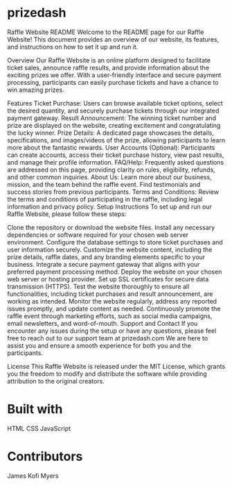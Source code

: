 # prizedash
Raffle Website README
Welcome to the README page for our Raffle Website! This document provides an overview of our website, its features, and instructions on how to set it up and run it.

Overview
Our Raffle Website is an online platform designed to facilitate ticket sales, announce raffle results, and provide information about the exciting prizes we offer. With a user-friendly interface and secure payment processing, participants can easily purchase tickets and have a chance to win amazing prizes.

Features
Ticket Purchase: Users can browse available ticket options, select the desired quantity, and securely purchase tickets through our integrated payment gateway.
Result Announcement: The winning ticket number and prize are displayed on the website, creating excitement and congratulating the lucky winner.
Prize Details: A dedicated page showcases the details, specifications, and images/videos of the prize, allowing participants to learn more about the fantastic rewards.
User Accounts (Optional): Participants can create accounts, access their ticket purchase history, view past results, and manage their profile information.
FAQ/Help: Frequently asked questions are addressed on this page, providing clarity on rules, eligibility, refunds, and other common inquiries.
About Us: Learn more about our business, mission, and the team behind the raffle event. Find testimonials and success stories from previous participants.
Terms and Conditions: Review the terms and conditions of participating in the raffle, including legal information and privacy policy.
Setup Instructions
To set up and run our Raffle Website, please follow these steps:

Clone the repository or download the website files.
Install any necessary dependencies or software required for your chosen web server environment.
Configure the database settings to store ticket purchases and user information securely.
Customize the website content, including the prize details, raffle dates, and any branding elements specific to your business.
Integrate a secure payment gateway that aligns with your preferred payment processing method.
Deploy the website on your chosen web server or hosting provider.
Set up SSL certificates for secure data transmission (HTTPS).
Test the website thoroughly to ensure all functionalities, including ticket purchases and result announcement, are working as intended.
Monitor the website regularly, address any reported issues promptly, and update content as needed.
Continuously promote the raffle event through marketing efforts, such as social media campaigns, email newsletters, and word-of-mouth.
Support and Contact
If you encounter any issues during the setup or have any questions, please feel free to reach out to our support team at prizedash.com We are here to assist you and ensure a smooth experience for both you and the participants.

License
This Raffle Website is released under the MIT License, which grants you the freedom to modify and distribute the software while providing attribution to the original creators.

# Built with
HTML
CSS
JavaScript

# Contributors
James Kofi Myers
